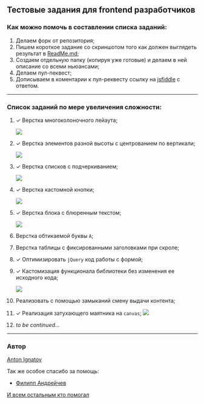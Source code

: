 ## Тестовые задания для frontend разработчиков

### Как можно помочь в составлении списка заданий:

1. Делаем форк от репозитория;
1. Пишем короткое задание со скриншотом того как должен выглядеть результат в [ReadMe.md](https://github.com/a-ignatov-parc/test-assignment/blob/master/README.md);
1. Создаем отдельную папку (копируя уже готовые) и делаем в ней описание со всеми ньюансами;
1. Делаем пул-пеквест;
1. Дописываем в коментарии к пул-реквесту ссылку на [jsfiddle](http://jsfiddle.net/) с ответом.

----

### Список заданий по мере увеличения сложности:

1. ✓ Верстка многоколоночного лейаута;
	
	![](https://dl.dropbox.com/u/7417149/Screenshots/dp.png)
1. ✓ Верстка элементов разной высоты с центрованием по вертикали;
	
	![](https://dl.dropbox.com/u/7417149/Screenshots/dq.png)
1. ✓ Верстка списков с подчеркиванием;
	
	![](http://dl.dropbox.com/u/7417149/Screenshots/dy.png)
1. ✓ Верстка кастомной кнопки;
	
	![](http://dl.dropbox.com/u/7417149/Screenshots/f8.png)
1. ✓ Верстка блока с блюренным текстом;
	
	![](http://dl.dropbox.com/u/7417149/Screenshots/dz.png)
1. Верстка обтикаемой буквы `А`;
1. Верстка таблицы с фиксированными заголовками при скроле;
1. ✓ Оптимизировать `jQuery` код работы с формой;
1. ✓ Кастомизация функционала библиотеки без изменения ее исходного кода;

	![](https://dl.dropbox.com/u/7417149/Screenshots/f9.png)
1. Реализовать с помощью замыканий смену выдачи контента;
1. ✓ Реализация затухающего маятника на `canvas`;
	![](http://dl.dropboxusercontent.com/u/7417149/Screenshots/gh.png)
1. _to be continued…_

----

### Автор
[Anton Ignatov](https://github.com/a-ignatov-parc)

Так же особое спасибо за помощь:

* [Филипп Андрейчев](https://github.com/f-andrejchev-parc)

[И всем остальным кто помогал](https://github.com/a-ignatov-parc/test-assignment/contributors)